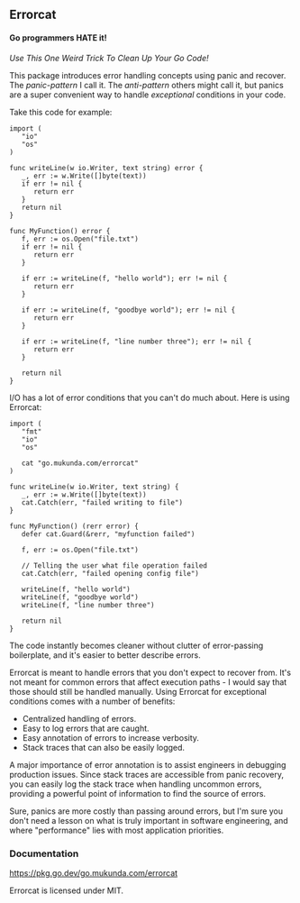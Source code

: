 ## Errorcat

#### Go programmers HATE it!

*Use This One Weird Trick To Clean Up Your Go Code!*

This package introduces error handling concepts using panic and recover. The *panic-pattern*
I call it. The *anti-pattern* others might call it, but panics are a super convenient way
to handle *exceptional* conditions in your code.

Take this code for example:

```
import (
   "io"
   "os"
)

func writeLine(w io.Writer, text string) error {
   _, err := w.Write([]byte(text))
   if err != nil {
      return err
   }
   return nil
}

func MyFunction() error {
   f, err := os.Open("file.txt")
   if err != nil {
      return err
   }

   if err := writeLine(f, "hello world"); err != nil {
      return err
   }

   if err := writeLine(f, "goodbye world"); err != nil {
      return err
   }

   if err := writeLine(f, "line number three"); err != nil {
      return err
   }

   return nil
}
```

I/O has a lot of error conditions that you can't do much about. Here is using Errorcat:

```
import (
   "fmt"
   "io"
   "os"

   cat "go.mukunda.com/errorcat"
)

func writeLine(w io.Writer, text string) {
   _, err := w.Write([]byte(text))
   cat.Catch(err, "failed writing to file")
}

func MyFunction() (rerr error) {
   defer cat.Guard(&rerr, "myfunction failed")

   f, err := os.Open("file.txt")

   // Telling the user what file operation failed
   cat.Catch(err, "failed opening config file") 

   writeLine(f, "hello world")
   writeLine(f, "goodbye world")
   writeLine(f, "line number three")

   return nil
}
```

The code instantly becomes cleaner without clutter of error-passing boilerplate, and it's
easier to better describe errors.

Errorcat is meant to handle errors that you don't expect to recover from. It's not meant
for common errors that affect execution paths - I would say that those should still be
handled manually. Using Errorcat for exceptional conditions comes with a number of
benefits:

* Centralized handling of errors.
* Easy to log errors that are caught.
* Easy annotation of errors to increase verbosity.
* Stack traces that can also be easily logged.

A major importance of error annotation is to assist engineers in debugging production
issues. Since stack traces are accessible from panic recovery, you can easily log the
stack trace when handling uncommon errors, providing a powerful point of information to
find the source of errors.

Sure, panics are more costly than passing around errors, but I'm sure you don't need a
lesson on what is truly important in software engineering, and where "performance" lies
with most application priorities.

### Documentation

https://pkg.go.dev/go.mukunda.com/errorcat

Errorcat is licensed under MIT.